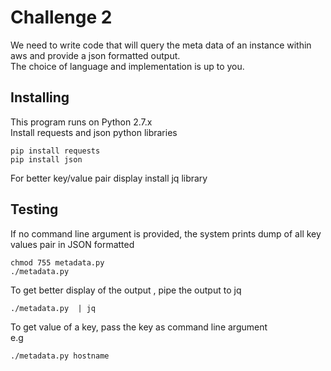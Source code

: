 Challenge 2
===========

We need to write code that will query the meta data of an instance within aws and provide a json formatted output. <br />
The choice of language and implementation is up to you.


Installing
----------
This program runs on Python 2.7.x<br />
Install requests and json python libraries<br />
```
pip install requests
pip install json
```
For better key/value pair display install jq library<br />


Testing
----------
If no command line argument is provided, the system prints dump of all key values pair in JSON formatted<br />
```
chmod 755 metadata.py 
./metadata.py 
```
To get better display of the output , pipe the output to jq<br />
```
./metadata.py  | jq 
```
To get value of a  key, pass the key as command line argument<br />
e.g<br />
```
./metadata.py hostname
```
